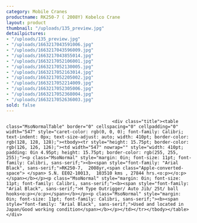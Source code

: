 ```yaml
---
category: Mobile Cranes
productname: RK250-7 ( 2008Y) Kobelco Crane
layout: product
thumbnail: "/uploads/135_preview.jpg"
detailpictures:
- "/uploads/135_preview.jpg"
- "/uploads/1663217043591006.jpg"
- "/uploads/1663217043596009.jpg"
- "/uploads/1663217043855014.jpg"
- "/uploads/1663217052106001.jpg"
- "/uploads/1663217052130005.jpg"
- "/uploads/1663217052163014.jpg"
- "/uploads/1663217052205002.jpg"
- "/uploads/1663217052214009.jpg"
- "/uploads/1663217052305006.jpg"
- "/uploads/1663217052368004.jpg"
- "/uploads/1663217052636003.jpg"
sold: false
---
```


                                            <div class="title"><table class="MsoNormalTable" border="0" cellspacing="0" cellpadding="0" width="547" style="caret-color: rgb(0, 0, 0); font-family: Calibri; text-indent: 0px; text-size-adjust: auto; width: 410pt; border-color: rgb(128, 128, 128);"><tbody><tr style="height: 15.75pt; border-color: rgb(126, 126, 126);"><td width="547" nowrap="" style="width: 410pt; padding: 0in 4.95pt; height: 15.75pt; border-color: rgb(255, 255, 255);"><p class="MsoNormal" style="margin: 0in; font-size: 11pt; font-family: Calibri, sans-serif;"><b><span style="font-family: "Arial Black", sans-serif;">RK250-7,  2008yr,<span class="Apple-converted-space"> </span> S.N. EE02-10013,  103510 kms , 27844 hrs.<o:p></o:p></span></b></p><p class="MsoNormal" style="margin: 0in; font-size: 11pt; font-family: Calibri, sans-serif;"><b><span style="font-family: "Arial Black", sans-serif;">H Type Outrigger/ Auto Jib/ 25t/ ball hooks<o:p></o:p></span></b></p><p class="MsoNormal" style="margin: 0in; font-size: 11pt; font-family: Calibri, sans-serif;"><b><span style="font-family: "Arial Black", sans-serif;">Used and located in Japan/Good working condition</span></b></p></td></tr></tbody></table></div>

